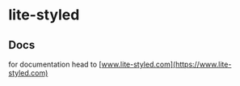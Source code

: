 # lite-styled

## Docs

for documentation head to [www.lite-styled.com](https://www.lite-styled.com)
